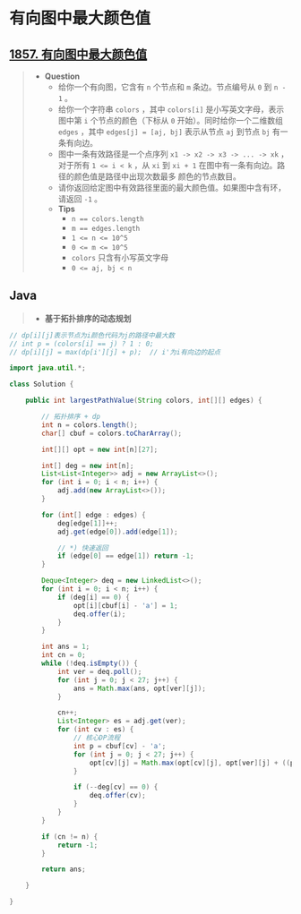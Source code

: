 # 有向图中最大颜色值

## [1857. 有向图中最大颜色值](https://leetcode.cn/problems/largest-color-value-in-a-directed-graph/)

> - **Question**
>   - 给你一个有向图，它含有 `n` 个节点和 `m` 条边。节点编号从 `0` 到 `n - 1` 。
>   - 给你一个字符串 `colors` ，其中 `colors[i]` 是小写英文字母，表示图中第 `i` 个节点的颜色（下标从 `0` 开始）。同时给你一个二维数组 `edges` ，其中 `edges[j] = [aj, bj]` 表示从节点 `aj` 到节点 `bj` 有一条有向边。
>   - 图中一条有效路径是一个点序列 `x1 -> x2 -> x3 -> ... -> xk` ，对于所有 `1 <= i < k` ，从 `xi` 到 `xi + 1` 在图中有一条有向边。路径的颜色值是路径中出现次数最多 颜色的节点数目。
>   - 请你返回给定图中有效路径里面的最大颜色值。如果图中含有环，请返回 `-1` 。
>   - **Tips**
>     - `n == colors.length`
>     - `m == edges.length`
>     - `1 <= n <= 10^5`
>     - `0 <= m <= 10^5`
>     - `colors` 只含有小写英文字母
>     - `0 <= aj, bj < n`

## Java

> - **基于拓扑排序的动态规划**

```java
// dp[i][j]表示节点为i颜色代码为j的路径中最大数
// int p = (colors[i] == j) ? 1 : 0;
// dp[i][j] = max(dp[i'][j] + p);  // i'为i有向边的起点

import java.util.*;

class Solution {

    public int largestPathValue(String colors, int[][] edges) {

        // 拓扑排序 + dp
        int n = colors.length();
        char[] cbuf = colors.toCharArray();

        int[][] opt = new int[n][27];

        int[] deg = new int[n];
        List<List<Integer>> adj = new ArrayList<>();
        for (int i = 0; i < n; i++) {
            adj.add(new ArrayList<>());
        }

        for (int[] edge : edges) {
            deg[edge[1]]++;
            adj.get(edge[0]).add(edge[1]);

            // *) 快速返回
            if (edge[0] == edge[1]) return -1;
        }

        Deque<Integer> deq = new LinkedList<>();
        for (int i = 0; i < n; i++) {
            if (deg[i] == 0) {
                opt[i][cbuf[i] - 'a'] = 1;
                deq.offer(i);
            }
        }

        int ans = 1;
        int cn = 0;
        while (!deq.isEmpty()) {
            int ver = deq.poll();
            for (int j = 0; j < 27; j++) {
                ans = Math.max(ans, opt[ver][j]);
            }

            cn++;
            List<Integer> es = adj.get(ver);
            for (int cv : es) {
                // 核心DP流程
                int p = cbuf[cv] - 'a';
                for (int j = 0; j < 27; j++) {
                    opt[cv][j] = Math.max(opt[cv][j], opt[ver][j] + ((p == j) ? 1 : 0));
                }

                if (--deg[cv] == 0) {
                    deq.offer(cv);
                }
            }
        }

        if (cn != n) {
            return -1;
        }

        return ans;

    }

}
```
